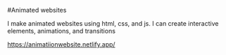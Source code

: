 #Animated websites

I make animated websites using html, css, and js. I can create interactive elements, animations, and transitions

https://animatiionwebsite.netlify.app/
